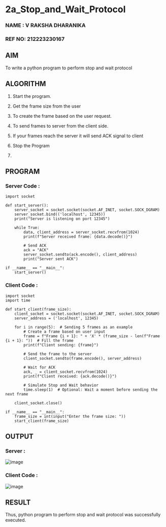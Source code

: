 # 2a_Stop_and_Wait_Protocol

### NAME  : V RAKSHA DHARANIKA
### REF NO: 212223230167
## AIM 
To write a python program to perform stop and wait protocol
## ALGORITHM

1. Start the program.
2. Get the frame size from the user
3. To create the frame based on the user request.
4. To send frames to server from the client side.
5. If your frames reach the server it will send ACK signal to client
6. Stop the Program

7. 
## PROGRAM

### Server Code :
```PY
import socket

def start_server():
    server_socket = socket.socket(socket.AF_INET, socket.SOCK_DGRAM)
    server_socket.bind(('localhost', 12345))
    print("Server is listening on port 12345")

    while True:
        data, client_address = server_socket.recvfrom(1024)
        print(f"Server received frame: {data.decode()}")
        
        # Send ACK
        ack = "ACK"
        server_socket.sendto(ack.encode(), client_address)
        print("Server sent ACK")

if __name__ == "__main__":
    start_server()
```
### Client Code :
```PY
import socket
import time

def start_client(frame_size):
    client_socket = socket.socket(socket.AF_INET, socket.SOCK_DGRAM)
    server_address = ('localhost', 12345)

    for i in range(5):  # Sending 5 frames as an example
        # Create a frame based on user input
        frame = f"Frame {i + 1}: " + 'X' * (frame_size - len(f"Frame {i + 1}: "))  # Fill the frame
        print(f"Client sending: {frame}")

        # Send the frame to the server
        client_socket.sendto(frame.encode(), server_address)

        # Wait for ACK
        ack, _ = client_socket.recvfrom(1024)
        print(f"Client received: {ack.decode()}")

        # Simulate Stop and Wait behavior
        time.sleep(1)  # Optional: Wait a moment before sending the next frame

    client_socket.close()

if __name__ == "__main__":
    frame_size = int(input("Enter the frame size: "))
    start_client(frame_size)
```



## OUTPUT
### Server :
![image](https://github.com/user-attachments/assets/bb424cb0-e7f7-422c-94c1-a0a713fa2a0e)

### Client Code :
![image](https://github.com/user-attachments/assets/49f89eb6-8dd2-4e7e-8fc9-f705a6efc64f)

## RESULT
Thus, python program to perform stop and wait protocol was successfully executed.
